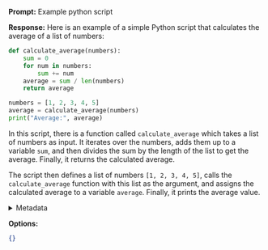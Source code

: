**Prompt:**
Example python script 

**Response:**
Here is an example of a simple Python script that calculates the average of a list of numbers:

```python
def calculate_average(numbers):
    sum = 0
    for num in numbers:
        sum += num
    average = sum / len(numbers)
    return average

numbers = [1, 2, 3, 4, 5]
average = calculate_average(numbers)
print("Average:", average)
```

In this script, there is a function called `calculate_average` which takes a list of numbers as input. It iterates over the numbers, adds them up to a variable `sum`, and then divides the sum by the length of the list to get the average. Finally, it returns the calculated average.

The script then defines a list of numbers `[1, 2, 3, 4, 5]`, calls the `calculate_average` function with this list as the argument, and assigns the calculated average to a variable `average`. Finally, it prints the average value.

<details><summary>Metadata</summary>

- Duration: 3842 ms
- Datetime: 2023-12-15T20:32:41.530256
- Model: gpt-3.5-turbo-0613

</details>

**Options:**
```json
{}
```

